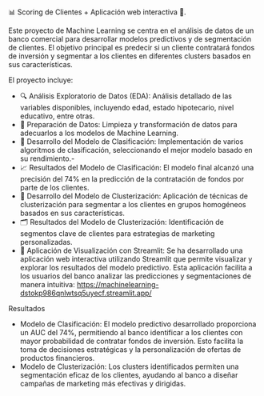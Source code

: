 📊 Scoring de Clientes  + Aplicación web interactiva 🏦.

Este proyecto de Machine Learning se centra en el análisis de datos de un banco comercial para desarrollar modelos predictivos y de segmentación de clientes. El objetivo principal es predecir si un cliente contratará fondos de inversión y segmentar a los clientes en diferentes clusters basados en sus características.

El proyecto incluye:

- 🔍 Análisis Exploratorio de Datos (EDA): Análisis detallado de las variables disponibles, incluyendo edad, estado hipotecario, nivel educativo, entre otras.
- 🧹 Preparación de Datos: Limpieza y transformación de datos para adecuarlos a los modelos de Machine Learning.
- 🤖 Desarrollo del Modelo de Clasificación: Implementación de varios algoritmos de clasificación, seleccionando el mejor modelo basado en su rendimiento.- 
- 📈 Resultados del Modelo de Clasificación: El modelo final alcanzó una precisión del 74% en la predicción de la contratación de fondos por parte de los clientes.
- 🔬 Desarrollo del Modelo de Clusterización: Aplicación de técnicas de clusterización para segmentar a los clientes en grupos homogéneos basados en sus características.
- 🗂️ Resultados del Modelo de Clusterización: Identificación de segmentos clave de clientes para estrategias de marketing personalizadas.
- 📲 Aplicación de Visualización con Streamlit: Se ha desarrollado una aplicación web interactiva utilizando Streamlit que permite visualizar y explorar los resultados del modelo predictivo. Esta aplicación facilita a los usuarios del banco analizar las predicciones y segmentaciones de manera intuitiva: https://machinelearning-dstokp986qnlwtsq5uyecf.streamlit.app/

Resultados
- Modelo de Clasificación: El modelo predictivo desarrollado proporciona un AUC del 74%, permitiendo al banco identificar a los clientes con mayor probabilidad de contratar fondos de inversión. Esto facilita la toma de decisiones estratégicas y la personalización de ofertas de productos financieros.
- Modelo de Clusterización: Los clusters identificados permiten una segmentación eficaz de los clientes, ayudando al banco a diseñar campañas de marketing más efectivas y dirigidas.
